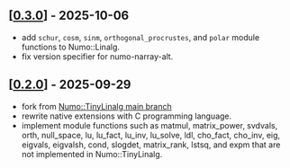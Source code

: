 ## [[0.3.0](https://github.com/yoshoku/numo-linalg-alt/compare/v0.2.0...v0.3.0)] - 2025-10-06

- add `schur`, `cosm`, `sinm`, `orthogonal_procrustes`, and `polar` module functions to Numo::Linalg.
- fix version specifier for numo-narray-alt.

## [[0.2.0](https://github.com/yoshoku/numo-linalg-alt/compare/d010476...ea50089)] - 2025-09-29

- fork from [Numo::TinyLinalg main branch](https://github.com/yoshoku/numo-tiny_linalg/tree/d0104765c560e9664a868b7a3e2f3144bd32c428)
- rewrite native extensions with C programming language.
- implement module functions such as matmul, matrix_power, svdvals, orth, null_space, lu, lu_fact, lu_inv, lu_solve, ldl, cho_fact, cho_inv, eig, eigvals, eigvalsh, cond, slogdet, matrix_rank, lstsq, and expm that are not implemented in Numo::TinyLinalg.
